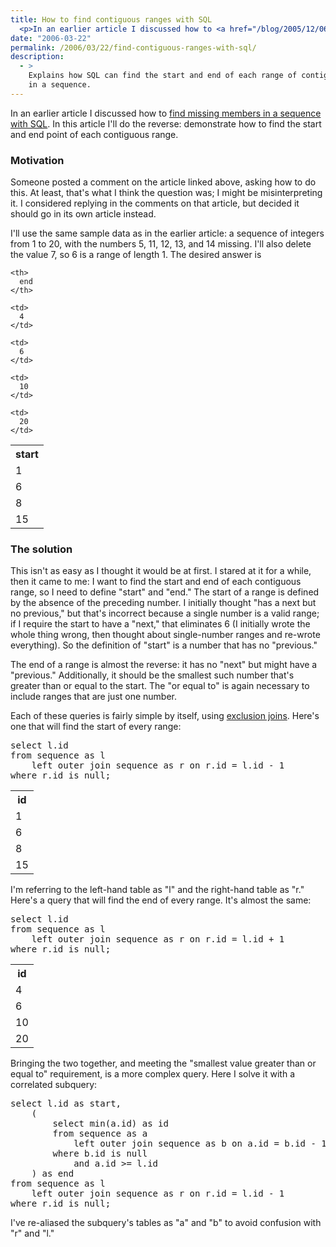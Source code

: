 ```yaml
---
title: How to find contiguous ranges with SQL
  <p>In an earlier article I discussed how to <a href="/blog/2005/12/06/find-missing-numbers-in-a-sequence-with-sql/">find missing members in a sequence with SQL</a>.  In this article I'll do the reverse: demonstrate how to find the start and end point of each contiguous range.</p>
date: "2006-03-22"
permalink: /2006/03/22/find-contiguous-ranges-with-sql/
description:
  - >
    Explains how SQL can find the start and end of each range of contiguous values
    in a sequence.
---
```

In an earlier article I discussed how to [find missing members in a sequence with SQL][1]. In this article I'll do the reverse: demonstrate how to find the start and end point of each contiguous range.

### Motivation

Someone posted a comment on the article linked above, asking how to do this. At least, that's what I think the question was; I might be misinterpreting it. I considered replying in the comments on that article, but decided it should go in its own article instead.

I'll use the same sample data as in the earlier article: a sequence of integers from 1 to 20, with the numbers 5, 11, 12, 13, and 14 missing. I'll also delete the value 7, so 6 is a range of length 1. The desired answer is

<table class="borders collapsed">
  <tr>
    <th>
      start
    </th>
    
    <th>
      end
    </th>
  </tr>
  
  <tr>
    <td>
      1
    </td>
    
    <td>
      4
    </td>
  </tr>
  
  <tr>
    <td>
      6
    </td>
    
    <td>
      6
    </td>
  </tr>
  
  <tr>
    <td>
      8
    </td>
    
    <td>
      10
    </td>
  </tr>
  
  <tr>
    <td>
      15
    </td>
    
    <td>
      20
    </td>
  </tr>
</table>

### The solution

This isn't as easy as I thought it would be at first. I stared at it for a while, then it came to me: I want to find the start and end of each contiguous range, so I need to define "start" and "end." The start of a range is defined by the absence of the preceding number. I initially thought "has a next but no previous," but that's incorrect because a single number is a valid range; if I require the start to have a "next," that eliminates 6 (I initially wrote the whole thing wrong, then thought about single-number ranges and re-wrote everything). So the definition of "start" is a number that has no "previous."

The end of a range is almost the reverse: it has no "next" but might have a "previous." Additionally, it should be the smallest such number that's greater than or equal to the start. The "or equal to" is again necessary to include ranges that are just one number.

Each of these queries is fairly simple by itself, using [exclusion joins][2]. Here's one that will find the start of every range:

<pre>select l.id
from sequence as l
    left outer join sequence as r on r.id = l.id - 1
where r.id is null;</pre>

<table class="borders collapsed">
  <tr>
    <th>
      id
    </th>
  </tr>
  
  <tr>
    <td>
      1
    </td>
  </tr>
  
  <tr>
    <td>
      6
    </td>
  </tr>
  
  <tr>
    <td>
      8
    </td>
  </tr>
  
  <tr>
    <td>
      15
    </td>
  </tr>
</table>

I'm referring to the left-hand table as "l" and the right-hand table as "r." Here's a query that will find the end of every range. It's almost the same:

<pre>select l.id
from sequence as l
    left outer join sequence as r on r.id = l.id + 1
where r.id is null;</pre>

<table class="borders collapsed">
  <tr>
    <th>
      id
    </th>
  </tr>
  
  <tr>
    <td>
      4
    </td>
  </tr>
  
  <tr>
    <td>
      6
    </td>
  </tr>
  
  <tr>
    <td>
      10
    </td>
  </tr>
  
  <tr>
    <td>
      20
    </td>
  </tr>
</table>

Bringing the two together, and meeting the "smallest value greater than or equal to" requirement, is a more complex query. Here I solve it with a correlated subquery:

<pre>select l.id as start,
    (
        select min(a.id) as id
        from sequence as a
            left outer join sequence as b on a.id = b.id - 1
        where b.id is null
            and a.id &gt;= l.id
    ) as end
from sequence as l
    left outer join sequence as r on r.id = l.id - 1
where r.id is null;</pre>

I've re-aliased the subquery's tables as "a" and "b" to avoid confusion with "r" and "l."

 [1]: /blog/2005/12/06/find-missing-numbers-in-a-sequence-with-sql/
 [2]: /blog/2005/09/23/how-to-write-a-sql-exclusion-join/
